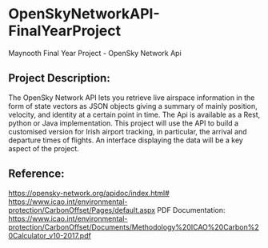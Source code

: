 # OpenSkyNetworkAPI-FinalYearProject

Maynooth Final Year Project - OpenSky Network Api

## Project Description:
The OpenSky Network API lets you retrieve live airspace information in the form of state vectors as JSON objects giving a summary of mainly position, velocity, and identity at a certain point in time. The Api is available as a Rest, python or Java implementation. This project will use the API to build a customised version for Irish airport tracking, in particular, the arrival and departure times of flights. An interface displaying the data will be a key aspect of the project.

## Reference:
https://opensky-network.org/apidoc/index.html#
https://www.icao.int/environmental-protection/CarbonOffset/Pages/default.aspx
PDF Documentation: https://www.icao.int/environmental-protection/CarbonOffset/Documents/Methodology%20ICAO%20Carbon%20Calculator_v10-2017.pdf

